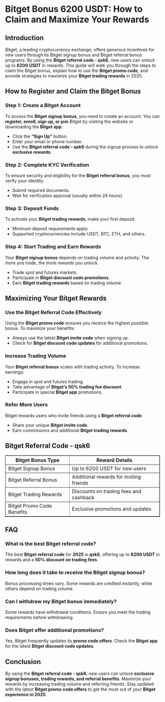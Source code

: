 <h1>Bitget Bonus 6200 USDT: How to Claim and Maximize Your Rewards</h1>
<h2>Introduction</h2>
<p>Bitget, a leading cryptocurrency exchange, offers generous incentives for new users through its Bitget signup bonus and Bitget referral bonus programs. By using the <strong>Bitget referral code - qsk6</strong>, new users can unlock up to <strong>6200 USDT</strong> in rewards. This guide will walk you through the steps to claim the Bitget bonus, explain how to use the <strong>Bitget promo code</strong>, and provide strategies to maximize your <strong>Bitget trading rewards</strong> in 2025.</p>

<h2>How to Register and Claim the Bitget Bonus</h2>
<h3>Step 1: Create a Bitget Account</h3>
<p>To access the <strong>Bitget signup bonus</strong>, you need to create an account. You can <strong>register, enroll, sign up, or join</strong> Bitget by visiting the website or downloading the <strong>Bitget app</strong>.</p>
<ul>
    <li>Click the <strong>“Sign Up”</strong> button.</li>
    <li>Enter your email or phone number.</li>
    <li>Use the <strong>Bitget referral code - qsk6</strong> during the signup process to unlock <strong>exclusive rewards</strong>.</li>
</ul>

<h3>Step 2: Complete KYC Verification</h3>
<p>To ensure security and eligibility for the <strong>Bitget referral bonus</strong>, you must verify your identity.</p>
<ul>
    <li>Submit required documents.</li>
    <li>Wait for verification approval (usually within 24 hours).</li>
</ul>

<h3>Step 3: Deposit Funds</h3>
<p>To activate your <strong>Bitget trading rewards</strong>, make your first deposit.</p>
<ul>
    <li>Minimum deposit requirements apply.</li>
    <li>Supported cryptocurrencies include USDT, BTC, ETH, and others.</li>
</ul>

<h3>Step 4: Start Trading and Earn Rewards</h3>
<p>Your <strong>Bitget signup bonus</strong> depends on trading volume and activity. The more you trade, the more rewards you unlock.</p>
<ul>
    <li>Trade spot and futures markets.</li>
    <li>Participate in <strong>Bitget discount code promotions</strong>.</li>
    <li>Earn <strong>Bitget trading rewards</strong> based on trading volume.</li>
</ul>

<h2>Maximizing Your Bitget Rewards</h2>
<h3>Use the Bitget Referral Code Effectively</h3>
<p>Using the <strong>Bitget promo code</strong> ensures you receive the highest possible bonus. To maximize your benefits:</p>
<ul>
    <li>Always use the latest <strong>Bitget invite code</strong> when signing up.</li>
    <li>Check for <strong>Bitget discount code updates</strong> for additional promotions.</li>
</ul>

<h3>Increase Trading Volume</h3>
<p>Your <strong>Bitget referral bonus</strong> scales with trading activity. To increase earnings:</p>
<ul>
    <li>Engage in spot and futures trading.</li>
    <li>Take advantage of <strong>Bitget’s 50% trading fee discount</strong>.</li>
    <li>Participate in special <strong>Bitget app</strong> promotions.</li>
</ul>

<h3>Refer More Users</h3>
<p>Bitget rewards users who invite friends using a <strong>Bitget referral code</strong>.</p>
<ul>
    <li>Share your unique <strong>Bitget invite code</strong>.</li>
    <li>Earn commissions and additional <strong>Bitget trading rewards</strong>.</li>
</ul>

<h2>Bitget Referral Code - qsk6</h2>
<table border="1">
    <tr>
        <th>Bitget Bonus Type</th>
        <th>Reward Details</th>
    </tr>
    <tr>
        <td>Bitget Signup Bonus</td>
        <td>Up to 6200 USDT for new users</td>
    </tr>
    <tr>
        <td>Bitget Referral Bonus</td>
        <td>Additional rewards for inviting friends</td>
    </tr>
    <tr>
        <td>Bitget Trading Rewards</td>
        <td>Discounts on trading fees and cashback</td>
    </tr>
    <tr>
        <td>Bitget Promo Code Benefits</td>
        <td>Exclusive promotions and updates</td>
    </tr>
</table>

<h2>FAQ</h2>
<h3>What is the best Bitget referral code?</h3>
<p>The best <strong>Bitget referral code</strong> for <strong>2025</strong> is <strong>qsk6</strong>, offering up to <strong>6200 USDT</strong> in rewards and a <strong>50% discount on trading fees</strong>.</p>

<h3>How long does it take to receive the Bitget signup bonus?</h3>
<p>Bonus processing times vary. Some rewards are credited instantly, while others depend on trading volume.</p>

<h3>Can I withdraw my Bitget bonus immediately?</h3>
<p>Some rewards have withdrawal conditions. Ensure you meet the trading requirements before withdrawing.</p>

<h3>Does Bitget offer additional promotions?</h3>
<p>Yes, Bitget frequently updates its <strong>promo code offers</strong>. Check the <strong>Bitget app</strong> for the latest <strong>Bitget discount code updates</strong>.</p>

<h2>Conclusion</h2>
<p>By using the <strong>Bitget referral code - qsk6</strong>, new users can unlock <strong>exclusive signup bonuses, trading rewards, and referral benefits</strong>. Maximize your rewards by increasing trading volume and referring friends. Stay updated with the latest <strong>Bitget promo code offers</strong> to get the most out of your <strong>Bitget experience in 2025</strong>.</p>

